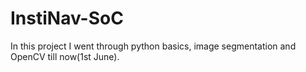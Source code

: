 # InstiNav-SoC
In this project I went through python basics, image segmentation and OpenCV till now(1st June).
